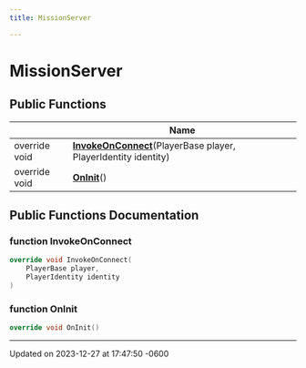 ```yaml
---
title: MissionServer

---
```


# MissionServer





## Public Functions

|                | Name           |
| -------------- | -------------- |
| override void | **[InvokeOnConnect](class_mission_server.md#function-invokeonconnect)**(PlayerBase player, PlayerIdentity identity) |
| override void | **[OnInit](class_mission_server.md#function-oninit)**() |

## Public Functions Documentation

### function InvokeOnConnect

```cpp
override void InvokeOnConnect(
    PlayerBase player,
    PlayerIdentity identity
)
```


### function OnInit

```cpp
override void OnInit()
```


-------------------------------

Updated on 2023-12-27 at 17:47:50 -0600
